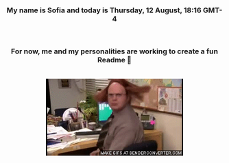 


<div align="center">
<h3 >My name is Sofia and today is Thursday, 12 August, 18:16 GMT-4</h3><br>
<h3 >For now, me and my personalities are working to create a fun Readme 👋
</h3><br>
<img src='img/dwight.gif' alt='working...'/>
</div>
